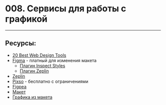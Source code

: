 # 008. Сервисы для работы с графикой

---

## Ресурсы:

- [20 Best Web Design Tools](https://www.hostinger.com/tutorials/web-design-tools)
- [Figma](https://www.figma.com/) - платный для изменения макета
  - [Плагин Inspect Styles](https://www.figma.com/community/plugin/1254262542670221199/inspect-styles)
  - [Плагин Zeplin](https://www.figma.com/community/plugin/745330164019088593/zeplin)
- [Zeplin](https://zeplin.io/)
- [Pixso](https://pixso.net/) - бесплатно с ограничениями
- [Figpea](https://figpea.com/)
- [Макет](https://www.figma.com/design/m2lCvlv9Ez9Vh00jWIN8Lh/Create-own-radio?m=dev&node-id=0-1)
- [Графика из макета](https://drive.google.com/file/d/12XSG3e-1XkBSKBBWV7ueeqTXBi7XEC5B/view?usp=sharing)
